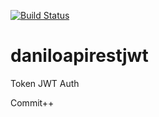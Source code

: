 [![Build Status](https://travis-ci.org/daniloricardo/daniloapirestjwt.svg?branch=master)](https://travis-ci.org/daniloricardo/daniloapirestjwt)

# daniloapirestjwt
Token JWT Auth


Commit++


